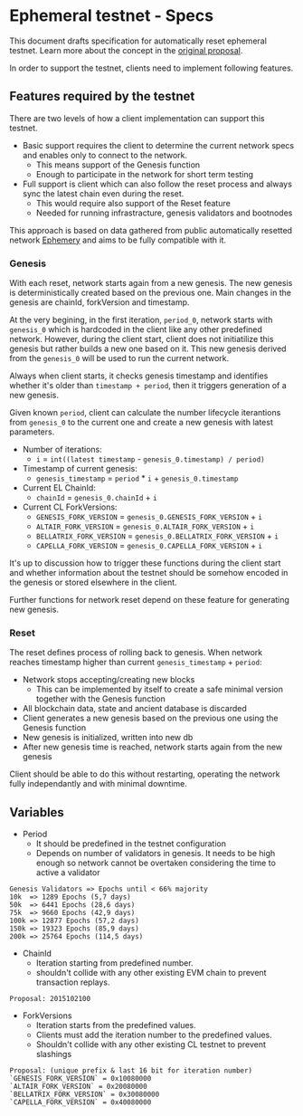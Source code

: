 # Ephemeral testnet - Specs

This document drafts specification for automatically reset ephemeral testnet. Learn more about the concept in the [original proposal](https://notes.ethereum.org/@mario-havel/stakers-testnet). 

In order to support the testnet, clients need to implement following features. 

## Features required by the testnet

There are two levels of how a client implementation can support this testnet. 

* Basic support requires the client to determine the current network specs and enables only to connect to the network. 
    * This means support of the Genesis function
    * Enough to participate in the network for short term testing
* Full support is client which can also follow the reset process and always sync the latest chain even during the reset. 
    * This would require also support of the Reset feature
    * Needed for running infrastracture, genesis validators and bootnodes

This approach is based on data gathered from public automatically resetted network [Ephemery](https://ephemery.pk910.de/) and aims to be fully compatible with it. 

### Genesis 

With each reset, network starts again from a new genesis. The new genesis is deterministically created based on the previous one. Main changes in the genesis are chainId, forkVersion and timestamp. 

At the very begining, in the first iteration, `period_0`, network starts with `genesis_0` which is hardcoded in the client like any other predefined network. However, during the client start, client does not initiatilize this genesis but rather builds a new one based on it. This new genesis derived from the `genesis_0` will be used to run the current network. 

Always when client starts, it checks genesis timestamp and identifies whether it's older than `timestamp + period`, then it triggers generation of a new genesis. 

Given known `period`, client can calculate the number lifecycle iterantions from `genesis_0` to the current one and create a new genesis with latest parameters. 

* Number of iterations:
    *  `i` = `int((latest timestamp` - `genesis_0.timestamp) / period)`
* Timestamp of current genesis:
    * `genesis_timestamp` = `period` * `i` + `genesis_0.timestamp`
* Current EL ChainId:
    * `chainId` = `genesis_0.chainId` + `i`
* Current CL ForkVersions:
    * `GENESIS_FORK_VERSION` = `genesis_0.GENESIS_FORK_VERSION` + `i`
    * `ALTAIR_FORK_VERSION` = `genesis_0.ALTAIR_FORK_VERSION` + `i`
    * `BELLATRIX_FORK_VERSION` = `genesis_0.BELLATRIX_FORK_VERSION` + `i`
    * `CAPELLA_FORK_VERSION` = `genesis_0.CAPELLA_FORK_VERSION` + `i`

It's up to discussion how to trigger these functions during the client start and whether information about the testnet should be somehow encoded in the genesis or stored elsewhere in the client. 

Further functions for network reset depend on these feature for generating new genesis.


### Reset

The reset defines process of rolling back to genesis.
When network reaches timestamp higher than current `genesis_timestamp` + `period`:

- Network stops accepting/creating new blocks
    - This can be implemented by itself to create a safe minimal version together with the Genesis function
- All blockchain data, state and ancient database is discarded 
- Client generates a new genesis based on the previous one using the Genesis function
- New genesis is initialized, written into new db
- After new genesis time is reached, network starts again from the new genesis

Client should be able to do this without restarting, operating the network fully independantly and with minimal downtime. 

## Variables

- Period 
    - It should be predefined in the testnet configuration
    - Depends on number of validators in genesis. It needs to be high enough so network cannot be overtaken considering the time to active a validator
```
Genesis Validators => Epochs until < 66% majority
10k  => 1289 Epochs (5,7 days)
50k  => 6441 Epochs (28,6 days)
75k  => 9660 Epochs (42,9 days)
100k => 12877 Epochs (57,2 days)
150k => 19323 Epochs (85,9 days)
200k => 25764 Epochs (114,5 days)
```
- ChainId 
    - Iteration starting from predefined number.
    - shouldn't collide with any other existing EVM chain to prevent transaction replays.
```
Proposal: 2015102100
```

- ForkVersions
    - Iteration starts from the predefined values.
    - Clients must add the iteration number to the predefined values.
    - Shouldn't collide with any other existing CL testnet to prevent slashings
```
Proposal: (unique prefix & last 16 bit for iteration number)
`GENESIS_FORK_VERSION` = 0x10080000
`ALTAIR_FORK_VERSION` = 0x20080000
`BELLATRIX_FORK_VERSION` = 0x30080000
`CAPELLA_FORK_VERSION` = 0x40080000
```
